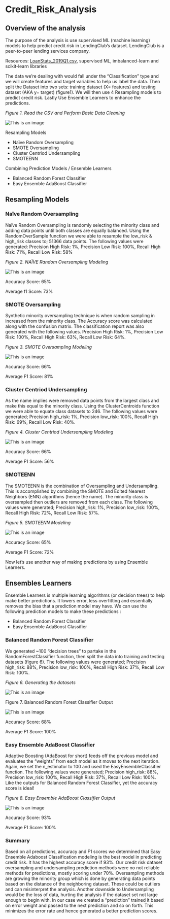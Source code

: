 # Credit_Risk_Analysis

## Overview of the analysis
The purpose of the analysis is use supervised ML (machine learning) models to help predict credit risk in LendingClub’s dataset. LendingClub is a peer-to-peer lending services company.

Resources: [LoanStats_2019Q1.csv](https://github.com/IIrazoque/Credit_Risk_Analysis/blob/d35166dbce6ba6f937b788431156c7176d1e84de/LoanStats_2019Q1.csv), supervised ML, imbalanced-learn and scikit-learn libraries

The data we’re dealing with would fall under the “Classification” type and we will create features and target variables to help us label the data. Then split the Dataset into two sets: training dataset (X= features) and testing dataset (AKA y= target) (figure1). We will then use 4 Resampling models to predict credit risk. Lastly Use Ensemble Learners to enhance the predictions. 

*Figure 1. Read the CSV and Perform Basic Data Cleaning*

![This is an image]( https://github.com/IIrazoque/Credit_Risk_Analysis/blob/6b44c56bcbf534ef904abda5add448ecdd2c007b/Images/Image1.PNG)
 
 
Resampling Models  
-	Naïve Random Oversampling 
-	SMOTE Oversampling 
-	Cluster Centriod Undersampling 
-	SMOTEENN 

Combining Prediction Models / Ensemble Learners 
-	Balanced Random Forest Classifier 
-	Easy Ensemble AdaBoost Classifier 

## Resampling Models
### Naïve Random Oversampling

Naïve Random Oversampling is randomly selecting the minority class and adding data points until both classes are equally balanced. Using the RandomOverSample function we were able to resample the low_risk & high_risk classes to; 51366 data points. The following values were generated: Precision High Risk: 1%, Precision Low Risk: 100%, Recall High Risk: 71%, Recall Low Risk: 58% 

*Figure 2. NAÏVE Random Oversampling Modeling*

![This is an image]( https://github.com/IIrazoque/Credit_Risk_Analysis/blob/6b44c56bcbf534ef904abda5add448ecdd2c007b/Images/Image2.PNG)
 
Accuracy Score: 65% 

Average f1 Score: 73%

### SMOTE Oversampling 
Synthetic minority oversampling technique is when random sampling in increased from the minority class. The Accuracy score was calculated along with the confusion matrix. The classification report was also generated with the following values. Precision High Risk: 1%, Precision Low Risk: 100%, Recall High Risk: 63%, Recall Low Risk: 64%. 

*Figure 3. SMOTE Oversampling Modeling*

![This is an image]( https://github.com/IIrazoque/Credit_Risk_Analysis/blob/6b44c56bcbf534ef904abda5add448ecdd2c007b/Images/Image3.PNG)
 
Accuracy Score: 66% 

Average F1 Score: 81%

### Cluster Centriod Undersampling
As the name implies were removed data points from the largest class and make this equal to the minority class. Using the ClusterCentroids function we were able to equate class datasets to 246. The following values were generated; Precision high_risk: 1%, Precision low_risk: 100%, Recall High Risk: 69%, Recall Low Risk: 40%. 

*Figure 4. Cluster Centriod Undersampling Modeling*

![This is an image]( https://github.com/IIrazoque/Credit_Risk_Analysis/blob/6b44c56bcbf534ef904abda5add448ecdd2c007b/Images/Image4.PNG)
 
Accuracy Score: 66% 

Average F1 Score: 56%

### SMOTEENN
The SMOTEENN is the combination of Oversampling and Undersampling. This is accomplished by combining the SMOTE and Edited Nearest Neighbors (ENN) algorithms (hence the name). The minority class is oversampled then outliers are removed from each class. The following values were generated; Precision high_risk: 1%, Precision low_risk: 100%, Recall High Risk: 72%, Recall Low Risk: 57%. 

*Figure 5. SMOTEENN Modeling*

![This is an image]( https://github.com/IIrazoque/Credit_Risk_Analysis/blob/6b44c56bcbf534ef904abda5add448ecdd2c007b/Images/Image5.PNG)
 
Accuracy Score: 65%

Average F1 Score: 72%

Now let’s use another way of making predictions by using Ensemble Learners.

## Ensembles Learners 
Ensemble Learners is multiple learning algorithms (or decision trees) to help make better predictions. It lowers error, less overfitting and essentially removes the bias that a prediction model may have. We can use the following prediction models to make these predictions :
-	Balanced Random Forest Classifier 
-	Easy Ensemble AdaBoost Classifier

### Balanced Random Forest Classifier 
We generated ~100 “decision trees” to partake in the RandomForestClassifier function, then split the data into training and testing datasets (figure 6). The following values were generated; Precision high_risk: 88%, Precision low_risk: 100%, Recall High Risk: 37%, Recall Low Risk: 100%.

*Figure 6. Generating the datasets*

![This is an image]( https://github.com/IIrazoque/Credit_Risk_Analysis/blob/6b44c56bcbf534ef904abda5add448ecdd2c007b/Images/Image6.PNG)
 
Figure 7. Balanced Random Forest Classifier Output 

![This is an image]( https://github.com/IIrazoque/Credit_Risk_Analysis/blob/6b44c56bcbf534ef904abda5add448ecdd2c007b/Images/Image7.PNG)
 
Accuracy Score: 68% 

Average F1 Score: 100%

### Easy Ensemble AdaBoost Classifier
Adaptive Boosting (AdaBoost for short) feeds off the previous model and evaluates the “weights” from each model as it moves to the next iteration. Again, we set the n_estimator to 100 and used the EasyEnsembleClassifier function. The following values were generated; Precision high_risk: 88%, Precision low_risk: 100%, Recall High Risk: 37%, Recall Low Risk: 100%. Like the outputs for Balanced Random Forest Classifier, yet the accuracy score is ideal!

*Figure 8. Easy Ensemble AdaBoost Classifier Output*

![This is an image]( https://github.com/IIrazoque/Credit_Risk_Analysis/blob/6b44c56bcbf534ef904abda5add448ecdd2c007b/Images/Image8.PNG)
 
Accuracy Score: 93% 

Average F1 Score: 100%

### Summary 
Based on all predictions, accuracy and F1 scores we determined that Easy Ensemble Adaboost Classification modeling is the best model in predicting credit risk. It has the highest accuracy score if 93%. 
Our credit risk dataset oversampling and undersampling prediction methods were no not reliable methods for predictions, mostly scoring under 70%. 
Oversampling methods are growing the minority group which is done by generating data points based on the distance of the neighboring dataset. These could be outliers and can misinterpret the analysis. Another downside to Undersampling would be the loss of data, hurting the analysis if the dataset set not large enough to begin with. In our case we created a “prediction” trained it based on error weight and passed to the next prediction and so on forth. This minimizes the error rate and hence generated a better prediction scores. 
